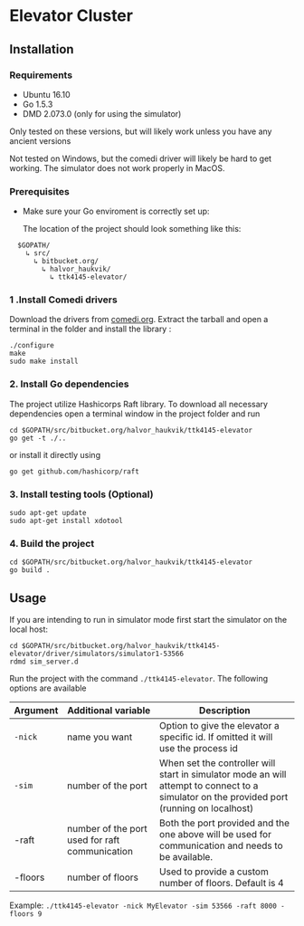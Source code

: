 # Elevator Cluster

## Installation

### Requirements
* Ubuntu 16.10
* Go 1.5.3
* DMD 2.073.0 (only for using the simulator)

Only tested on these versions, but will likely work unless you have any ancient versions

Not tested on Windows, but the comedi driver will likely be hard to get working.
The simulator does not work properly in MacOS.

### Prerequisites
* Make sure your Go enviroment is correctly set up:

  The location of the project should look something like this:
~~~~
  $GOPATH/
    ↳ src/
      ↳ bitbucket.org/
        ↳ halvor_haukvik/
          ↳ ttk4145-elevator/
~~~~

### 1 .Install Comedi drivers
Download the drivers from [comedi.org](http://www.comedi.org/download/comedilib-0.10.2.tar.gz).
Extract the tarball and open a terminal in the folder and install the library :
~~~~
./configure
make
sudo make install
~~~~

### 2. Install Go dependencies
The project utilize Hashicorps Raft library.
To download all necessary dependencies open a terminal window in the project folder and run
~~~~
cd $GOPATH/src/bitbucket.org/halvor_haukvik/ttk4145-elevator
go get -t ./..
~~~~
or install it directly using
~~~~
go get github.com/hashicorp/raft
~~~~


### 3. Install testing tools (Optional)
~~~~
sudo apt-get update
sudo apt-get install xdotool
~~~~

### 4. Build the project
~~~~
cd $GOPATH/src/bitbucket.org/halvor_haukvik/ttk4145-elevator
go build .
~~~~

## Usage

If you are intending to run in simulator mode first start the simulator on the local host:
~~~~
cd $GOPATH/src/bitbucket.org/halvor_haukvik/ttk4145-elevator/driver/simulators/simulator1-53566
rdmd sim_server.d
~~~~

Run the project with the command `./ttk4145-elevator`.
The following options are available

|Argument  |Additional variable    | Description|
|------|------------|------------|
|`-nick` | name you want | Option to give the elevator a specific id. If omitted it will use the process id|
|`-sim` | number of the port | When set the controller will start in simulator mode an will attempt to connect to a simulator on the provided port (running on localhost) |
|-raft|number of the port used for raft communication| Both the port provided and the one above will be used for communication and needs to be available.|
|-floors|number of floors| Used to provide a custom number of floors. Default is 4|


Example: `./ttk4145-elevator -nick MyElevator -sim 53566 -raft 8000 - floors 9`
